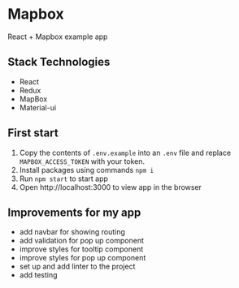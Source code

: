 # Mapbox

React + Mapbox example app

## Stack Technologies

* React
* Redux
* MapBox
* Material-ui

## First start

1. Copy the contents of `.env.example` into an `.env` file and replace `MAPBOX_ACCESS_TOKEN` with your token.
2. Install packages using commands `npm i`
3. Run `npm start` to start app
4. Open http://localhost:3000 to view app in the browser

## Improvements for my app

* add navbar for showing routing 
* add validation for pop up component
* improve styles for tooltip component
* improve styles for pop up component
* set up and add linter to the project
* add testing